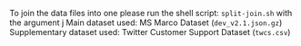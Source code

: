To join the data files into one please run the shell script: ```split-join.sh``` with the argument j
Main dataset used: MS Marco Dataset (```dev_v2.1.json.gz```)
Supplementary dataset used: Twitter Customer Support Dataset (```twcs.csv```)
